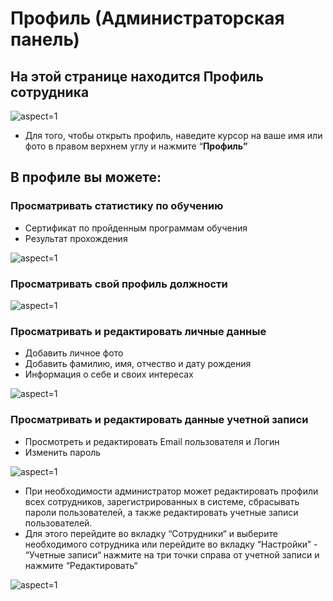 # Профиль (Администраторская панель)

## На этой странице находится Профиль сотрудника

 ![](/api/attachments.redirect?id=c5f7c6a8-003e-4215-a455-4b319417b76f "aspect=1")

- Для того, чтобы открыть профиль, наведите курсор на ваше имя или фото в правом верхнем углу и нажмите “**Профиль”**

## В профиле вы можете:

### **Просматривать статистику по обучению**

- Сертификат по пройденным программам обучения
- Результат прохождения

 ![](/api/attachments.redirect?id=62bb23a3-49e1-41fc-94ac-466223ee9a9d "aspect=1")

### **Просматривать свой профиль должности** 

 ![](/api/attachments.redirect?id=efdd20bd-ddcb-4f9b-9ec4-b4cba489cd79 "aspect=1")

### **Просматривать и редактировать личные данные**

- Добавить личное фото
- Добавить фамилию, имя, отчество и дату рождения
- Информация о себе и своих интересах

 ![](/api/attachments.redirect?id=510d4ed2-3bcc-4682-87be-1cb1f4fdbf3d "aspect=1")

### **Просматривать и редактировать данные учетной записи**

- Просмотреть и редактировать Email пользователя и Логин
- Изменить пароль

 ![](/api/attachments.redirect?id=e8a57623-a348-4664-9c4c-a8252de46d9b "aspect=1")


- При необходимости администратор может редактировать профили всех сотрудников, зарегистрированных в системе, сбрасывать пароли пользователей, а также редактировать учетные записи пользователей. 
- Для этого перейдите во вкладку “Сотрудники“  и выберите необходимого сотрудника или перейдите во вкладку “Настройки” - “Учетные записи“ нажмите на три точки справа от учетной записи и нажмите “Редактировать“

 ![](/api/attachments.redirect?id=3d147c2e-b05a-4eb6-894a-2048260c6027 "aspect=1")